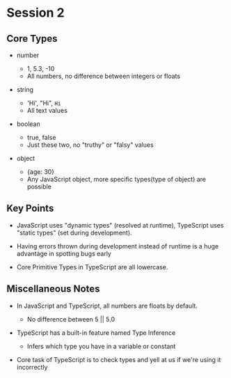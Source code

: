 # Session 2

## Core Types

* number 
    * 1, 5.3, -10 
    * All numbers, no difference between integers or floats

* string
    * 'Hi', "Hi", `Hi`
    * All text values

* boolean
    * true, false
    * Just these two, no "truthy" or "falsy" values

* object
    * {age: 30}
    * Any JavaScript object, more specific types(type of object) are possible

## Key Points

* JavaScript uses "dynamic types" (resolved at runtime), TypeScript uses "static types" (set during development).

* Having errors thrown during development instead of runtime is a huge advantage in spotting bugs early

* Core Primitive Types in TypeScript are all lowercase.

## Miscellaneous Notes

* In JavaScript and TypeScript, all numbers are floats by default.
    * No difference between 5 || 5.0

* TypeScript has a built-in feature named Type Inference 
    * Infers which type you have in a variable or constant

* Core task of TypeScript is to check types and yell at us if we're using it incorrectly
